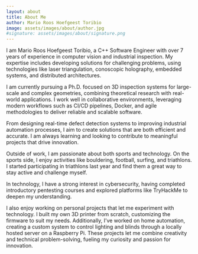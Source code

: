```yaml
---
layout: about
title: About Me
author: Mario Roos Hoefgeest Toribio
image: assets/images/about/author.jpg
#signature: assets/images/about/signature.png
---
```


I am Mario Roos Hoefgeest Toribio, a C++ Software Engineer with over 7 years of experience in computer vision and industrial inspection. My expertise includes developing solutions for challenging problems, using technologies like laser triangulation, conoscopic holography, embedded systems, and distributed architectures.

I am currently pursuing a Ph.D. focused on 3D inspection systems for large-scale and complex geometries, combining theoretical research with real-world applications. I work well in collaborative environments, leveraging modern workflows such as CI/CD pipelines, Docker, and agile methodologies to deliver reliable and scalable software.

From designing real-time defect detection systems to improving industrial automation processes, I aim to create solutions that are both efficient and accurate. I am always learning and looking to contribute to meaningful projects that drive innovation.


Outside of work, I am passionate about both sports and technology. On the sports side, I enjoy activities like bouldering, football, surfing, and triathlons. I started participating in triathlons last year and find them a great way to stay active and challenge myself.  

In technology, I have a strong interest in cybersecurity, having completed introductory pentesting courses and explored platforms like TryHackMe to deepen my understanding.  

I also enjoy working on personal projects that let me experiment with technology. I built my own 3D printer from scratch, customizing the firmware to suit my needs. Additionally, I’ve worked on home automation, creating a custom system to control lighting and blinds through a locally hosted server on a Raspberry Pi. These projects let me combine creativity and technical problem-solving, fueling my curiosity and passion for innovation.  

